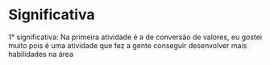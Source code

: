 # Significativa
1° significativa: Na primeira atividade é a de conversão de valores, eu gostei muito pois é uma atividade que fez a gente conseguir desenvolver mais habilidades na área 
